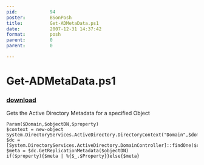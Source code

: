 ```yaml
---
pid:            94
poster:         BSonPosh
title:          Get-ADMetaData.ps1
date:           2007-12-31 14:37:42
format:         posh
parent:         0
parent:         0

---
```


# Get-ADMetaData.ps1

### [download](94.ps1)

Gets the Active Directory Metadata for a specified Object

```posh
Param($Domain,$objectDN,$property)
$context = new-object System.DirectoryServices.ActiveDirectory.DirectoryContext("Domain",$domain)
$dc = [System.DirectoryServices.ActiveDirectory.DomainController]::findOne($context) 
$meta = $dc.GetReplicationMetadata($objectDN)
if($property){$meta | %{$_.$Property}}else{$meta}
```
